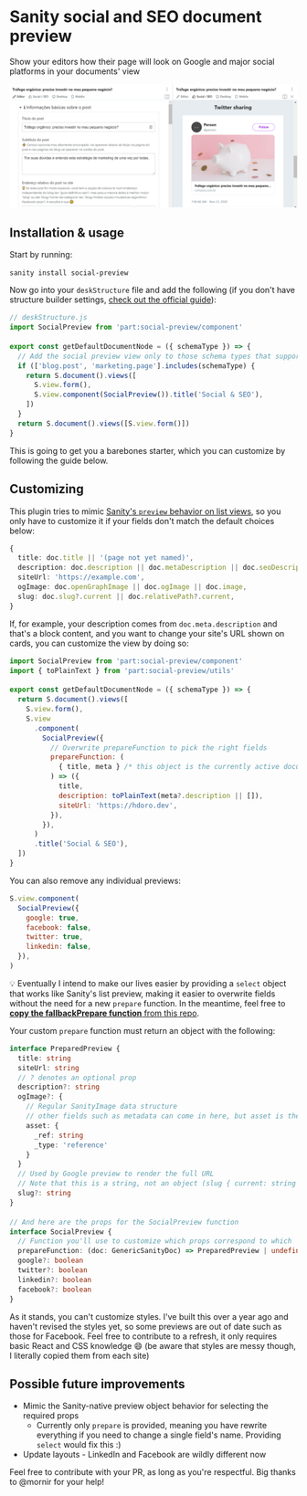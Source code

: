 # Sanity social and SEO document preview

Show your editors how their page will look on Google and major social platforms in your documents' view

![Screenshot of this plugin in action](screenshot-1.png)

## Installation & usage

Start by running:

`sanity install social-preview`

Now go into your `deskStructure` file and add the following (if you don't have structure builder settings, [check out the official guide](https://www.sanity.io/guides/getting-started-with-structure-builder)):

```js
// deskStructure.js
import SocialPreview from 'part:social-preview/component'

export const getDefaultDocumentNode = ({ schemaType }) => {
  // Add the social preview view only to those schema types that support it
  if (['blog.post', 'marketing.page'].includes(schemaType) {
    return S.document().views([
      S.view.form(),
      S.view.component(SocialPreview()).title('Social & SEO'),
    ])
  }
  return S.document().views([S.view.form()])
}
```

This is going to get you a barebones starter, which you can customize by following the guide below.

## Customizing

This plugin tries to mimic [Sanity's `preview` behavior on list views](https://www.sanity.io/docs/previews-list-views#specify-preview-options-770fd57a8f95), so you only have to customize it if your fields don't match the default choices below:

```ts
{
  title: doc.title || '(page not yet named)',
  description: doc.description || doc.metaDescription || doc.seoDescription,
  siteUrl: 'https://example.com',
  ogImage: doc.openGraphImage || doc.ogImage || doc.image,
  slug: doc.slug?.current || doc.relativePath?.current,
}
```

If, for example, your description comes from `doc.meta.description` and that's a block content, and you want to change your site's URL shown on cards, you can customize the view by doing so:

```js
import SocialPreview from 'part:social-preview/component'
import { toPlainText } from 'part:social-preview/utils'

export const getDefaultDocumentNode = ({ schemaType }) => {
  return S.document().views([
    S.view.form(),
    S.view
      .component(
        SocialPreview({
          // Overwrite prepareFunction to pick the right fields
          prepareFunction: (
            { title, meta } /* this object is the currently active document */,
          ) => ({
            title,
            description: toPlainText(meta?.description || []),
            siteUrl: 'https://hdoro.dev',
          }),
        }),
      )
      .title('Social & SEO'),
  ])
}
```

You can also remove any individual previews:

```js
S.view.component(
  SocialPreview({
    google: true,
    facebook: false,
    twitter: true,
    linkedin: false,
  }),
)
```

💡 Eventually I intend to make our lives easier by providing a `select` object that works like Sanity's list preview, making it easier to overwrite fields without the need for a new `prepare` function. In the meantime, feel free to [**copy the fallbackPrepare function** from this repo](https://github.com/hdoro/sanity-plugin-social-preview/blob/master/src/SocialPreview.tsx#L15-L27).

Your custom `prepare` function must return an object with the following:

```ts
interface PreparedPreview {
  title: string
  siteUrl: string
  // ? denotes an optional prop
  description?: string
  ogImage?: {
    // Regular SanityImage data structure
    // other fields such as metadata can come in here, but asset is the only necessary
    asset: {
      _ref: string
      _type: 'reference'
    }
  }
  // Used by Google preview to render the full URL
  // Note that this is a string, not an object (slug { current: string })
  slug?: string
}

// And here are the props for the SocialPreview function
interface SocialPreview {
  // Function you'll use to customize which props correspond to which
  prepareFunction: (doc: GenericSanityDoc) => PreparedPreview | undefined
  google?: boolean
  twitter?: boolean
  linkedin?: boolean
  facebook?: boolean
}
```

As it stands, you can't customize styles. I've built this over a year ago and haven't revised the styles yet, so some previews are out of date such as those for Facebook. Feel free to contribute to a refresh, it only requires basic React and CSS knowledge 😄 (be aware that styles are messy though, I literally copied them from each site)

## Possible future improvements

- Mimic the Sanity-native preview object behavior for selecting the required props
  - Currently only `prepare` is provided, meaning you have rewrite everything if you need to change a single field's name. Providing `select` would fix this :)
- Update layouts - LinkedIn and Facebook are wildly different now

Feel free to contribute with your PR, as long as you're respectful. Big thanks to @mornir for your help!

